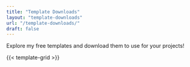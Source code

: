 ```yaml
---
title: "Template Downloads"
layout: "template-downloads"
url: "/template-downloads/"
draft: false
---
```


Explore my free templates and download them to use for your projects!

{{< template-grid >}}

